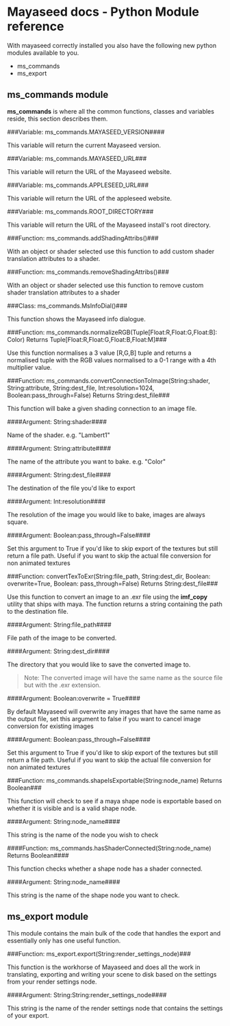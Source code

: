 Mayaseed docs - Python Module reference
=======================================


With mayaseed correctly installed you also have the following new python modules available to you.

+ ms_commands 
+ ms_export

ms_commands module
------------------

**ms_commands** is where all the common functions, classes and variables reside, this section describes them. 


###Variable: ms\_commands.MAYASEED_VERSION####

This variable will return the current Mayaseed version.


###Variable: ms\_commands.MAYASEED_URL###

This variable will return the URL of the Mayaseed website.


###Variable: ms\_commands.APPLESEED_URL###

This variable will return the URL of the appleseed website.


###Variable: ms\_commands.ROOT_DIRECTORY###

This variable will return the URL of the Mayaseed install's root directory.


###Function: ms\_commands.addShadingAttribs()###

With an object or shader selected use this function to add custom shader translation attributes to a shader.


###Function: ms\_commands.removeShadingAttribs()###

With an object or shader selected use this function to remove custom shader translation attributes to a shader


###Class: ms\_commands.MsInfoDial()###

This function shows the Mayaseed info dialogue.


###Function: ms\_commands.normalizeRGB(Tuple[Float:R,Float:G,Float:B]: Color) Returns Tuple[Float:R,Float:G,Float:B,Float:M]###

Use this function normalises a 3 value [R,G,B] tuple and returns a normalised tuple with the RGB values normalised to a 0-1 range with a 4th multiplier value.


###Function: ms\_commands.convertConnectionToImage(String:shader, String:attribute, String:dest\_file, Int:resolution=1024, Boolean:pass_through=False) Returns String:dest\_file###

This function will bake a given shading connection to an image file. 

####Argument: String:shader####

Name of the shader. e.g. "Lambert1"


####Argument: String:attribute####

The name of the attribute you want to bake. e.g. "Color"


####Argument: String:dest\_file####

The destination of the file you'd like to export


####Argument: Int:resolution####

The resolution of the image you would like to bake, images are always square.


####Argument: Boolean:pass_through=False####

Set this argument to True if you'd like to skip export of the textures but still return a file path. Useful if you want to skip the actual file conversion for non animated textures


###Function: convertTexToExr(String:file\_path, String:dest\_dir, Boolean: overwrite=True, Boolean: pass_through=False) Returns String:dest_file###

Use this function to convert an image to an .exr file using the **imf_copy** utility that ships with maya. The function returns a string containing the path to the destination file.


####Argument: String:file\_path####

File path of the image to be converted.


####Argument: String:dest\_dir####

The directory that you would like to save the converted image to. 

> Note: The converted image will have the same name as the source file but with the .exr extension.


####Argument: Boolean:overwrite = True####

By default Mayaseed will overwrite any images that have the same name as the output file, set this argument to false if you want to cancel image conversion for existing images

####Argument: Boolean:pass_through=False####

Set this argument to True if you'd like to skip export of the textures but still return a file path. Useful if you want to skip the actual file conversion for non animated textures


###Function: ms\_commands.shapeIsExportable(String:node\_name) Returns Boolean###

This function will check to see if a maya shape node is exportable based on whether it is visible and is a valid shape node.


####Argument: String:node_name####

This string is the name of the node you wish to check


####Function: ms\_commands.hasShaderConnected(String:node\_name) Returns Boolean####

This function checks whether a shape node has a shader connected.


####Argument: String:node\_name####

This string is the name of the shape node you want to check.


ms_export module
----------------

This module contains the main bulk of the code that handles the export and essentially only has one useful function.


###Function: ms_export.export(String:render_settings_node)###

This function is the workhorse of Mayaseed and does all the work in translating, exporting and writing your scene to disk based on the settings from your render settings node.


####Argument: String:String:render_settings_node####

This string is the name of the render settings node that contains the settings of your export.